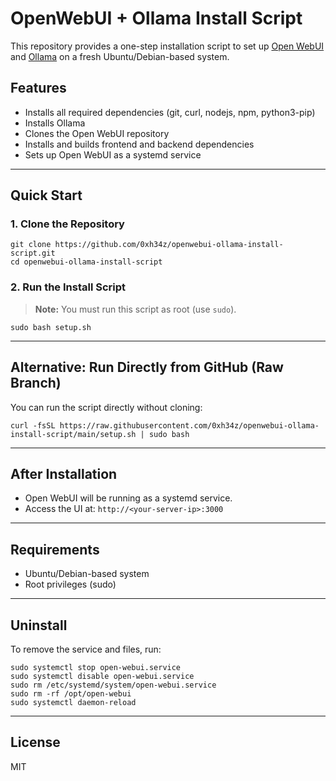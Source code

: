 # OpenWebUI + Ollama Install Script

This repository provides a one-step installation script to set up [Open WebUI](https://github.com/open-webui/open-webui) and [Ollama](https://ollama.com/) on a fresh Ubuntu/Debian-based system.

## Features
- Installs all required dependencies (git, curl, nodejs, npm, python3-pip)
- Installs Ollama
- Clones the Open WebUI repository
- Installs and builds frontend and backend dependencies
- Sets up Open WebUI as a systemd service

---

## Quick Start

### 1. Clone the Repository

```
git clone https://github.com/0xh34z/openwebui-ollama-install-script.git
cd openwebui-ollama-install-script
```

### 2. Run the Install Script

> **Note:** You must run this script as root (use `sudo`).

```
sudo bash setup.sh
```

---

## Alternative: Run Directly from GitHub (Raw Branch)

You can run the script directly without cloning:

```
curl -fsSL https://raw.githubusercontent.com/0xh34z/openwebui-ollama-install-script/main/setup.sh | sudo bash
```

---

## After Installation

- Open WebUI will be running as a systemd service.
- Access the UI at: `http://<your-server-ip>:3000`

---

## Requirements
- Ubuntu/Debian-based system
- Root privileges (sudo)

---

## Uninstall
To remove the service and files, run:

```
sudo systemctl stop open-webui.service
sudo systemctl disable open-webui.service
sudo rm /etc/systemd/system/open-webui.service
sudo rm -rf /opt/open-webui
sudo systemctl daemon-reload
```

---

## License
MIT
